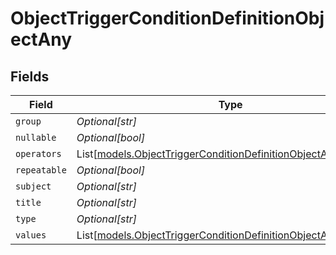 # ObjectTriggerConditionDefinitionObjectAny


## Fields

| Field                                                                                                                            | Type                                                                                                                             | Required                                                                                                                         | Description                                                                                                                      |
| -------------------------------------------------------------------------------------------------------------------------------- | -------------------------------------------------------------------------------------------------------------------------------- | -------------------------------------------------------------------------------------------------------------------------------- | -------------------------------------------------------------------------------------------------------------------------------- |
| `group`                                                                                                                          | *Optional[str]*                                                                                                                  | :heavy_minus_sign:                                                                                                               | N/A                                                                                                                              |
| `nullable`                                                                                                                       | *Optional[bool]*                                                                                                                 | :heavy_minus_sign:                                                                                                               | N/A                                                                                                                              |
| `operators`                                                                                                                      | List[[models.ObjectTriggerConditionDefinitionObjectAnyOperator](../models/objecttriggerconditiondefinitionobjectanyoperator.md)] | :heavy_minus_sign:                                                                                                               | N/A                                                                                                                              |
| `repeatable`                                                                                                                     | *Optional[bool]*                                                                                                                 | :heavy_minus_sign:                                                                                                               | N/A                                                                                                                              |
| `subject`                                                                                                                        | *Optional[str]*                                                                                                                  | :heavy_minus_sign:                                                                                                               | N/A                                                                                                                              |
| `title`                                                                                                                          | *Optional[str]*                                                                                                                  | :heavy_minus_sign:                                                                                                               | N/A                                                                                                                              |
| `type`                                                                                                                           | *Optional[str]*                                                                                                                  | :heavy_minus_sign:                                                                                                               | N/A                                                                                                                              |
| `values`                                                                                                                         | List[[models.ObjectTriggerConditionDefinitionObjectAnyValue](../models/objecttriggerconditiondefinitionobjectanyvalue.md)]       | :heavy_minus_sign:                                                                                                               | N/A                                                                                                                              |